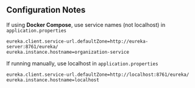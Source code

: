 ## Configuration Notes

If using **Docker Compose**, use service names (not localhost) in `application.properties`

```
eureka.client.service-url.defaultZone=http://eureka-server:8761/eureka/
eureka.instance.hostname=organization-service

```

If running manually, use localhost in `application.properties`

```
eureka.client.service-url.defaultZone=http://localhost:8761/eureka/
eureka.instance.hostname=localhost

```
